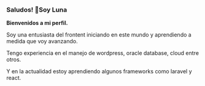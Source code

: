 ### Saludos! 👋Soy Luna

<!--
**LunaGR/LunaGR** is a ✨ _special_ ✨ repository because its `README.md` (this file) appears on your GitHub profile.
-->

<b>Bienvenidos a mi perfil.</b>

<p>
Soy una entusiasta del frontent iniciando en este mundo y aprendiendo a medida que voy avanzando.

Tengo experiencia en el manejo de wordpress, oracle database, cloud entre otros.

Y en la actualidad estoy aprendiendo algunos frameworks como laravel y react.
</p>



